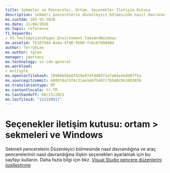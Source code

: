 ```yaml
---
title: Sekmeler ve Pencereler, Ortam, Seçenekler İletişim Kutusu
description: sekmeli pencerelerin düzenleyici bölmesinde nasıl davranacağını ve araç pencerelerinin nasıl davrandığını belirlemek için ortam bölümündeki sekmeleri ve Windows sayfasını nasıl kullanacağınızı öğrenin.
ms.custom: SEO-VS-2020
ms.date: 11/04/2016
ms.topic: reference
f1_keywords:
- VS.ToolsOptionsPages.Environment.TabsAndWindows
ms.assetid: f5167564-0a4e-4f98-9580-fc6cb7d9dd8d
author: TerryGLee
ms.author: tglee
manager: jmartens
ms.technology: vs-ide-general
ms.workload:
- multiple
ms.openlocfilehash: 19960b5bb8f429e974fdd0571efa64e4ddd07f5a
ms.sourcegitcommit: 68897da7d74c31ae1ebf5d47c7b5ddc9b108265b
ms.translationtype: MT
ms.contentlocale: tr-TR
ms.lasthandoff: 08/13/2021
ms.locfileid: "122150917"
---
```

# <a name="options-dialog-box-environment--tabs-and-windows"></a>Seçenekler iletişim kutusu: ortam \> sekmeleri ve Windows

Sekmeli pencerelerin Düzenleyici bölmesinde nasıl davrandığına ve araç pencerelerinin nasıl davrandığına ilişkin seçenekleri ayarlamak için bu sayfayı kullanın. Daha fazla bilgi için bkz. [Visual Studio pencere düzenlerini özelleştirme](../../ide/customizing-window-layouts-in-visual-studio.md)